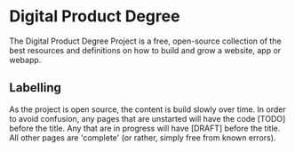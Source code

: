 # Digital Product Degree

The Digital Product Degree Project is a free, open-source collection of the best resources and definitions on how to build and grow a website, app or webapp.

## Labelling

As the project is open source, the content is build slowly over time. In order to avoid confusion, any pages that are unstarted will have the code [TODO] before the title. Any that are in progress will have [DRAFT] before the title. All other pages are 'complete' (or rather, simply free from known errors).

